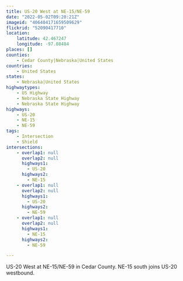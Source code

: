 ```yaml
---
title: US-20 West at NE-15/NE-59
date: "2022-05-02T09:20:21Z"
imageid: "406404171659509629"
flickrid: "52090417710"
location:
    latitude: 42.467247
    longitude: -97.08484
places: []
counties:
    - Cedar County|Nebraska|United States
countries:
    - United States
states:
    - Nebraska|United States
highwaytypes:
    - US Highway
    - Nebraska State Highway
    - Nebraska State Highway
highways:
    - US-20
    - NE-15
    - NE-59
tags:
    - Intersection
    - Shield
intersections:
    - overlap1: null
      overlap2: null
      highways1:
        - US-20
      highways2:
        - NE-15
    - overlap1: null
      overlap2: null
      highways1:
        - US-20
      highways2:
        - NE-59
    - overlap1: null
      overlap2: null
      highways1:
        - NE-15
      highways2:
        - NE-59

---
```

US-20 West at NE-15/NE-59 in Cedar County.  NE-15 south joins US-20 westbound.